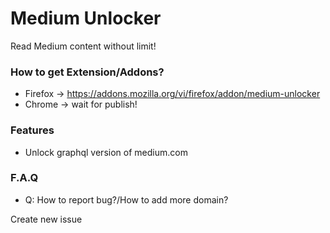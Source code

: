 Medium Unlocker
================

Read Medium content without limit!

### How to get Extension/Addons?

- Firefox -> https://addons.mozilla.org/vi/firefox/addon/medium-unlocker
- Chrome -> wait for publish!

### Features

- Unlock graphql version of medium.com

### F.A.Q

- Q: How to report bug?/How to add more domain?

Create new issue